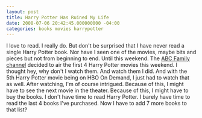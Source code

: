```yaml
---
layout: post
title: Harry Potter Has Ruined My Life
date: 2008-07-06 20:42:45.000000000 -04:00
categories: books movies harrypotter
---
```

<p>I love to read. I really do. But don't be surprised that I have never read a single Harry Potter book. Nor have I seen one of the movies, maybe bits and pieces but not from beginning to end. Until this weekend. The <a href="http://abcfamily.go.com/abcfamily/path/section_Movies/page_Listing">ABC Family channel</a> decided to air the first 4 Harry Potter movies this weekend. I thought hey, why don't I watch them. And watch them I did. And with the 5th Harry Potter movie being on HBO On Demand, I just had to watch that as well. After watching, I'm of course intrigued. Because of this, I might have to see the next movie in the theater. Because of this, I might have to buy the books. I don't have time to read Harry Potter. I barely have time to read the last 4 books I've purchased. Now I have to add 7 more books to that list?</p>
